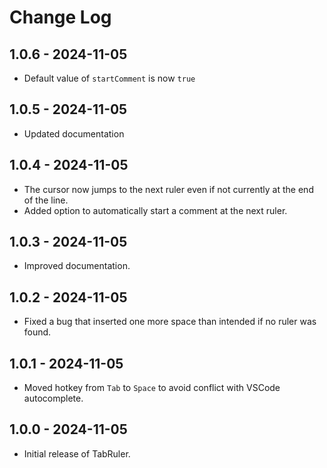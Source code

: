 # Change Log

## 1.0.6 - 2024-11-05
- Default value of `startComment` is now `true`

## 1.0.5 - 2024-11-05
- Updated documentation

## 1.0.4 - 2024-11-05
- The cursor now jumps to the next ruler even if not currently at the end of the line.
- Added option to automatically start a comment at the next ruler.

## 1.0.3 - 2024-11-05
- Improved documentation.

## 1.0.2 - 2024-11-05
- Fixed a bug that inserted one more space than intended if no ruler was found.

## 1.0.1 - 2024-11-05
- Moved hotkey from `Tab` to `Space` to avoid conflict with VSCode autocomplete.

## 1.0.0 - 2024-11-05
- Initial release of TabRuler.